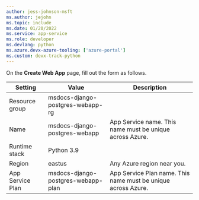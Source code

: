```yaml
---
author: jess-johnson-msft
ms.author: jejohn
ms.topic: include
ms.date: 01/20/2022
ms.service: app-service
ms.role: developer
ms.devlang: python
ms.azure.devx-azure-tooling: ['azure-portal']
ms.custom: devx-track-python
---
```


On the **Create Web App** page, fill out the form as follows.

| Setting | Value | Description |
| --- | --- | --- |
| Resource group | msdocs-django-postgres-webapp-rg | |
| Name | msdocs-django-postgres-webapp |  App Service name. This name must be unique across Azure. |
| Runtime stack | Python 3.9 | |
| Region | eastus | Any Azure region near you. |
| App Service Plan | msdocs-django-postgres-webapp-plan | App Service Plan name. This name must be unique across Azure.|

<!--
1. *Resource Group* &rarr; Select *Create new* and use a name of **msdocs-django-postgres-webapp-rg**.
1. *Name* &rarr; **msdocs-django-postgres-webapp-plan-XYZ** where XYZ is any three random characters. This name must be unique across Azure.
1. *Runtime stack* &rarr; **Python 3.8**
1. *Region* &rarr; Any Azure region near you.
1. *App Service Plan* &rarr; Select **Create new** under *Linux Plan* and use a name of **msdocs-django-postgres-webapp-plan**.
1. *App Service Plan* &rarr; Select **Change size** under *Sku and size setting* to select a different App Service plan. -->
